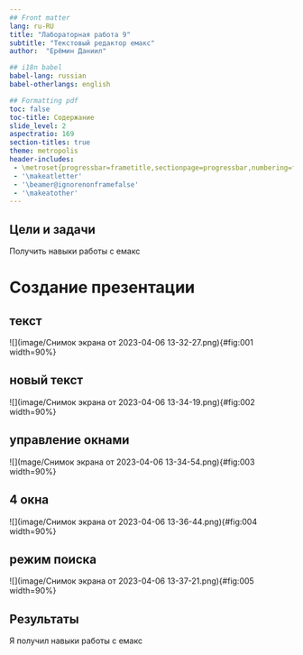 ```yaml
---
## Front matter
lang: ru-RU
title: "Лабораторная работа 9"
subtitle: "Текстовый редактор емакс"
author:  "Ерёмин Даниил"

## i18n babel
babel-lang: russian
babel-otherlangs: english

## Formatting pdf
toc: false
toc-title: Содержание
slide_level: 2
aspectratio: 169
section-titles: true
theme: metropolis
header-includes:
 - \metroset{progressbar=frametitle,sectionpage=progressbar,numbering=fraction}
 - '\makeatletter'
 - '\beamer@ignorenonframefalse'
 - '\makeatother'
---
```


## Цели и задачи

Получить навыки работы с емакс


# Создание презентации

## текст

![](image/Снимок экрана от 2023-04-06 13-32-27.png){#fig:001 width=90%}

## новый текст

![](image/Снимок экрана от 2023-04-06 13-34-19.png){#fig:002 width=90%}

## управление окнами

![](mage/Снимок экрана от 2023-04-06 13-34-54.png){#fig:003 width=90%}

## 4 окна

![](image/Снимок экрана от 2023-04-06 13-36-44.png){#fig:004 width=90%}

## режим поиска

![](image/Снимок экрана от 2023-04-06 13-37-21.png){#fig:005 width=90%}

## Результаты

Я получил навыки работы с емакс
